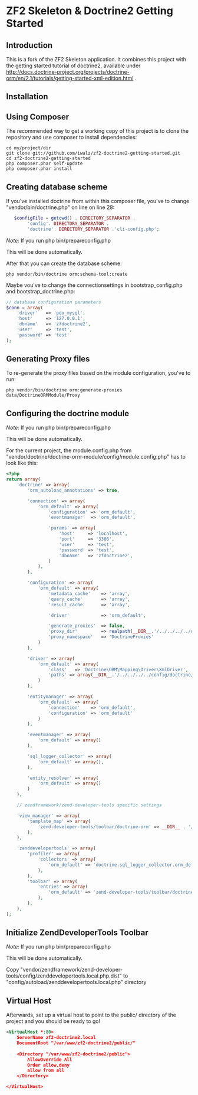 ZF2 Skeleton & Doctrine2 Getting Started
=======================

Introduction
------------
This is a fork of the ZF2 Skeleton application.
It combines this project with the getting started tutorial of doctrine2, available under http://docs.doctrine-project.org/projects/doctrine-orm/en/2.1/tutorials/getting-started-xml-edition.html .



Installation
------------

Using Composer
----------------------------
The recommended way to get a working copy of this project is to clone the repository
and use composer to install dependencies:

    cd my/project/dir
    git clone git://github.com/iwalz/zf2-doctrine2-getting-started.git
    cd zf2-doctrine2-getting-started
    php composer.phar self-update
    php composer.phar install

Creating database scheme
------------------------
If you've installed doctrine from within this composer file, you've to change "vendor/bin/doctrine.php" on line on line 28:
```php
   $configFile = getcwd() . DIRECTORY_SEPARATOR . 
   		'config'. DIRECTORY_SEPARATOR .
   		'doctrine'. DIRECTORY_SEPARATOR .'cli-config.php';
```

*Note:*
If you run 
    php bin/prepareconfig.php

This will be done automatically.

After that you can create the database scheme:

    php vendor/bin/doctrine orm:schema-tool:create

Maybe vou've to change the connectionsettings in bootstrap_config.php and bootstrap_doctrine.php:
```php
// database configuration parameters
$conn = array(
    'driver'   => 'pdo_mysql',
    'host'     => '127.0.0.1',
    'dbname'   => 'zfdoctrine2',
    'user'     => 'test',
    'password' => 'test'
);
```

Generating Proxy files
----------------------
To re-generate the proxy files based on the module configuration, you've to run:

    php vendor/bin/doctrine orm:generate-proxies data/DoctrineORMModule/Proxy

Configuring the doctrine module
-------------------------------

*Note:*
If you run 
    php bin/prepareconfig.php

This will be done automatically.

For the current project, the module.config.php from "vendor/doctrine/doctrine-orm-module/config/module.config.php" has to look like this:

```php
<?php
return array(
    'doctrine' => array(
        'orm_autoload_annotations' => true,

        'connection' => array(
            'orm_default' => array(
                'configuration' => 'orm_default',
                'eventmanager'  => 'orm_default',

                'params' => array(
                    'host'     => 'localhost',
                    'port'     => '3306',
                    'user'     => 'test',
                    'password' => 'test',
                    'dbname'   => 'zfdoctrine2',
                )
            ),
        ),

        'configuration' => array(
            'orm_default' => array(
                'metadata_cache'    => 'array',
                'query_cache'       => 'array',
                'result_cache'      => 'array',

                'driver'            => 'orm_default',

                'generate_proxies'  => false,
                'proxy_dir'         => realpath(__DIR__.'/../../../../data/DoctrineORMModule/Proxy'),
                'proxy_namespace'   => 'DoctrineProxies'
            )
        ),

        'driver' => array(
            'orm_default' => array(
                'class'   => 'Doctrine\ORM\Mapping\Driver\XmlDriver',
                'paths' => array(__DIR__.'/../../../../config/doctrine/xml')
            )
        ),

        'entitymanager' => array(
            'orm_default' => array(
                'connection'    => 'orm_default',
                'configuration' => 'orm_default'
            )
        ),

        'eventmanager' => array(
            'orm_default' => array()
        ),

        'sql_logger_collector' => array(
            'orm_default' => array(),
        ),

        'entity_resolver' => array(
            'orm_default' => array()
        )
    ),

    // zendframework/zend-developer-tools specific settings

    'view_manager' => array(
        'template_map' => array(
            'zend-developer-tools/toolbar/doctrine-orm' => __DIR__ . '/../view/zend-developer-tools/toolbar/doctrine-orm.phtml',
        ),
    ),

    'zenddevelopertools' => array(
        'profiler' => array(
            'collectors' => array(
                'orm_default' => 'doctrine.sql_logger_collector.orm_default',
            ),
        ),
        'toolbar' => array(
            'entries' => array(
                'orm_default' => 'zend-developer-tools/toolbar/doctrine-orm',
            ),
        ),
    ),
);

```

Initialize ZendDeveloperTools Toolbar
-------------------------------------
*Note:*
If you run 
    php bin/prepareconfig.php

This will be done automatically.

Copy "vendor/zendframework/zend-developer-tools/config/zenddevelopertools.local.php.dist" to "config/autoload/zenddevelopertools.local.php" directory

Virtual Host
------------
Afterwards, set up a virtual host to point to the public/ directory of the
project and you should be ready to go!

```xml
<VirtualHost *:80>
	ServerName zf2-doctrine2.local
	DocumentRoot "/var/www/zf2-doctrine2/public/"
	
	<Directory "/var/www/zf2-doctrine2/public">
		AllowOverride All
		Order allow,deny
		allow from all
	</Directory>

</VirtualHost>
```
